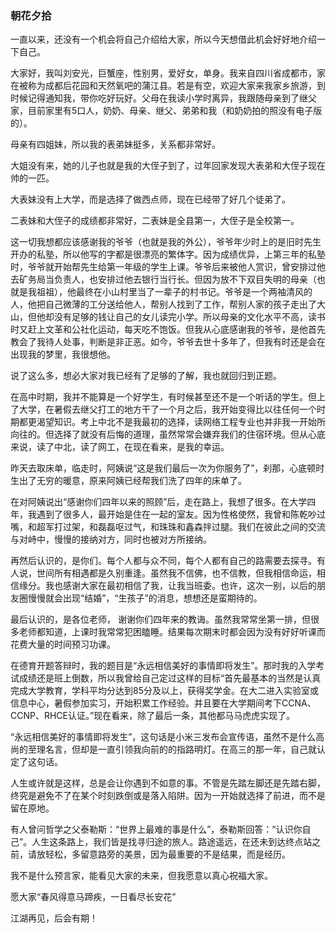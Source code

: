### 朝花夕拾 

一直以来，还没有一个机会将自己介绍给大家，所以今天想借此机会好好地介绍一下自己。

大家好，我叫刘安光，巨蟹座，性别男，爱好女，单身。我来自四川省成都市，家在被称为成都后花园和天然氧吧的蒲江县。若是有空，欢迎大家来我家乡旅游，到时候记得通知我，带你吃好玩好。父母在我读小学时离异，我跟随母亲到了继父家，目前家里有5口人，奶奶、母亲、继父、弟弟和我（和奶奶拍的照没有电子版的）。

母亲有四姐妹，所以我的表弟妹挺多，关系都非常好。

大姐没有来，她的儿子也就是我的大侄子到了，过年回家发现大表弟和大侄子现在帅的一匹。

大表妹没有上大学，而是选择了做西点师，现在已经带了好几个徒弟了。

二表妹和大侄子的成绩都非常好，二表妹是全县第一，大侄子是全校第一。

这一切我想都应该感谢我的爷爷（也就是我的外公），爷爷年少时上的是旧时先生开办的私塾，所以他写的字都是很漂亮的繁体字。因为成绩优异，上第三年的私塾时，爷爷就开始帮先生给第一年级的学生上课。爷爷后来被他人赏识，曾安排过他去矿务局当负责人，也安排过他去银行当行长。但因为放不下双目失明的母亲（也就是我祖祖），他最终在小山村里当了一辈子的村书记。爷爷是一个两袖清风的人，他把自己微薄的工分送给他人，帮别人找到了工作，帮别人家的孩子走出了大山，但他却没有足够的钱让自己的女儿读完小学。所以母亲的文化水平不高，读书时又赶上文革和公社化运动，每天吃不饱饭。但我从心底感谢我的爷爷，是他首先教会了我待人处事，判断是非正恶。如今，爷爷去世十多年了，但我有时还是会在出现我的梦里，我很想他。

说了这么多，想必大家对我已经有了足够的了解，我也就回归到正题。

在高中时期，我并不能算是一个好学生，有时候甚至还不是一个听话的学生。但上了大学，在暑假去继父打工的地方干了一个月之后，我开始变得比以往任何一个时期都更渴望知识。考上中北不是我最初的选择，读网络工程专业也并非我一开始所向往的。但选择了就没有后悔的道理，虽然常常会嫌弃我们的住宿环境。但从心底来说，读了中北，读了网工，在现在看来，是我的幸运。

昨天去取床单，临走时，阿姨说“这是我们最后一次为你服务了”，刹那，心底顿时生出了无穷的暖意，原来阿姨已经帮我们洗了四年的床单了。

在对阿姨说出“感谢你们四年以来的照顾”后，走在路上，我想了很多。在大学四年，我遇到了很多人，最开始是住在一起的室友。因为性格使然，我曾和陈乾吵过嘴，和超军打过架，和磊磊呕过气，和珠珠和鑫森拌过腿。我们在彼此之间的交流与对峙中，慢慢的接纳对方，同时也被对方所接纳。

再然后认识的，是你们。每个人都与众不同，每个人都有自己的路需要去探寻。有人说，世间所有相遇都是久别重逢。虽然我不信佛，也不信教，但我相信命运，相信缘分。我也感谢大家在最初相信了我，让我当班委。也许，这次一别，以后的朋友圈慢慢就会出现“结婚”，“生孩子”的消息，想想还是蛮期待的。

最后认识的，是各位老师， 谢谢你们四年来的教诲。虽然我常常坐第一排，但很多老师都知道，上课时我常常犯困瞌睡。结果每次期末时都会因为没有好好听课而花费大量的时间预习功课。

在德育开题答辩时，我的题目是“永远相信美好的事情即将发生”。那时我的入学考试成绩还是班上倒数，所以我曾给自己定过这样的目标“首先最基本的当然是认真完成大学教育，学科平均分达到85分及以上，获得奖学金。在大二进入实验室或信息中心，暑假参加实习，开始积累工作经验。并且要在大学期间考下CCNA、CCNP、RHCE认证。”现在看来，除了最后一条，其他都马马虎虎实现了。

“永远相信美好的事情即将发生”，这句话是小米三发布会宣传语，虽然不是什么高尚的至理名言，但却是一直引领我向前的的指路明灯。在高三的那一年，自己就认定了这句话。

人生或许就是这样，总是会让你遇到不如意的事。不管是先踏左脚还是先踏右脚，终究是避免不了在某个时刻跌倒或是落入陷阱。因为一开始就选择了前进，而不是留在原地。

有人曾问哲学之父泰勒斯：“世界上最难的事是什么”，泰勒斯回答：“认识你自己”。人生这条路上，我们皆是找寻归途的旅人。路途遥远，在还未到达终点站之前，请放轻松，多留意路旁的美景，因为最重要的不是结果，而是经历。

我不是什么预言家，能看见大家的未来，但我愿意以真心祝福大家。

愿大家“春风得意马蹄疾，一日看尽长安花”

江湖再见，后会有期！